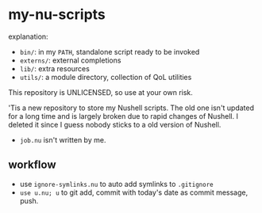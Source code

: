 # my-nu-scripts

explanation: 

- `bin/`: in my `PATH`, standalone script ready to be invoked
- `externs/`: external completions
- `lib/`: extra resources
- `utils/`: a module directory, collection of QoL utilities

This repository is UNLICENSED, so use at your own risk.

'Tis a new repository to store my Nushell scripts. The old one isn't updated for a long time and is largely broken due to rapid changes of Nushell. I deleted it since I guess nobody sticks to a old version of Nushell.

- `job.nu` isn't written by me.

## workflow

- use `ignore-symlinks.nu` to auto add symlinks to `.gitignore`
- `use u.nu; u` to git add, commit with today's date as commit message, push.
